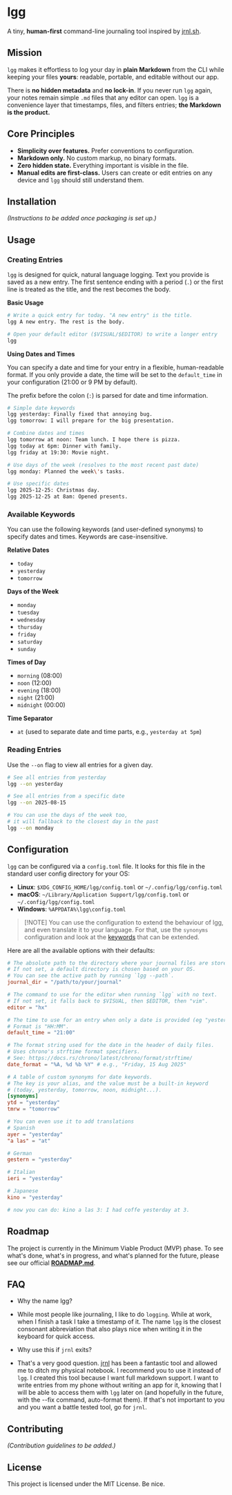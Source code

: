 # lgg

A tiny, **human-first** command-line journaling tool inspired by [jrnl.sh](https://jrnl.sh).

## Mission

`lgg` makes it effortless to log your day in **plain Markdown** from the CLI while keeping your files **yours**: readable, portable, and editable without our app.

There is **no hidden metadata** and **no lock-in**. If you never run `lgg` again, your notes remain simple `.md` files that any editor can open. `lgg` is a convenience layer that timestamps, files, and filters entries; **the Markdown is the product.**

## Core Principles

- **Simplicity over features.** Prefer conventions to configuration.
- **Markdown only.** No custom markup, no binary formats.
- **Zero hidden state.** Everything important is visible in the file.
- **Manual edits are first-class.** Users can create or edit entries on any device and `lgg` should still understand them.

## Installation

_(Instructions to be added once packaging is set up.)_

## Usage

### Creating Entries

`lgg` is designed for quick, natural language logging. Text you provide is saved as a new entry. The first sentence ending with a period (`.`) or the first line is treated as the title, and the rest becomes the body.

**Basic Usage**

```sh
# Write a quick entry for today. "A new entry" is the title.
lgg A new entry. The rest is the body.

# Open your default editor ($VISUAL/$EDITOR) to write a longer entry
lgg
```

**Using Dates and Times**

You can specify a date and time for your entry in a flexible, human-readable format. If you only provide a date, the time will be set to the `default_time` in your configuration (21:00 or 9 PM by default).

The prefix before the colon (`:`) is parsed for date and time information.

```sh
# Simple date keywords
lgg yesterday: Finally fixed that annoying bug.
lgg tomorrow: I will prepare for the big presentation.

# Combine dates and times
lgg tomorrow at noon: Team lunch. I hope there is pizza.
lgg today at 6pm: Dinner with family.
lgg friday at 19:30: Movie night.

# Use days of the week (resolves to the most recent past date)
lgg monday: Planned the week\'s tasks.

# Use specific dates
lgg 2025-12-25: Christmas day.
lgg 2025-12-25 at 8am: Opened presents.
```

### Available Keywords

You can use the following keywords (and user-defined synonyms) to specify dates and times. Keywords are case-insensitive.

**Relative Dates**

- `today`
- `yesterday`
- `tomorrow`

**Days of the Week**

- `monday`
- `tuesday`
- `wednesday`
- `thursday`
- `friday`
- `saturday`
- `sunday`

**Times of Day**

- `morning` (08:00)
- `noon` (12:00)
- `evening` (18:00)
- `night` (21:00)
- `midnight` (00:00)

**Time Separator**

- `at` (used to separate date and time parts, e.g., `yesterday at 5pm`)

### Reading Entries

Use the `--on` flag to view all entries for a given day.

```sh
# See all entries from yesterday
lgg --on yesterday

# See all entries from a specific date
lgg --on 2025-08-15

# You can use the days of the week too,
# it will fallback to the closest day in the past
lgg --on monday
```

## Configuration

`lgg` can be configured via a `config.toml` file. It looks for this file in the standard user config directory for your OS:

- **Linux**: `$XDG_CONFIG_HOME/lgg/config.toml` or `~/.config/lgg/config.toml`
- **macOS**: `~/Library/Application Support/lgg/config.toml` or `~/.config/lgg/config.toml`
- **Windows**: `%APPDATA%\lgg\config.toml`

> [!NOTE] You can use the configuration to extend the behaviour of lgg, and even translate it to your language. For that, use the `synonyms` configuration and look at the [keywords](#available-keywords) that can be extended.

Here are all the available options with their defaults:

```toml
# The absolute path to the directory where your journal files are stored.
# If not set, a default directory is chosen based on your OS.
# You can see the active path by running `lgg --path`.
journal_dir = "/path/to/your/journal"

# The command to use for the editor when running `lgg` with no text.
# If not set, it falls back to $VISUAL, then $EDITOR, then "vim".
editor = "hx"

# The time to use for an entry when only a date is provided (eg "yesterday").
# Format is "HH:MM".
default_time = "21:00"

# The format string used for the date in the header of daily files.
# Uses chrono's strftime format specifiers.
# See: https://docs.rs/chrono/latest/chrono/format/strftime/
date_format = "%A, %d %b %Y" # e.g., "Friday, 15 Aug 2025"

# A table of custom synonyms for date keywords.
# The key is your alias, and the value must be a built-in keyword
# (today, yesterday, tomorrow, noon, midnight...).
[synonyms]
ytd = "yesterday"
tmrw = "tomorrow"

# You can even use it to add translations
# Spanish
ayer = "yesterday"
"a las" = "at"

# German
gestern = "yesterday"

# Italian
ieri = "yesterday"

# Japanese
kino = "yesterday"

# now you can do: kino a las 3: I had coffe yesterday at 3.
```

## Roadmap

The project is currently in the Minimum Viable Product (MVP) phase. To see what's done, what's in progress, and what's planned for the future, please see our official [**ROADMAP.md**](./ROADMAP.md).

## FAQ

- Why the name lgg?

* While most people like journaling, I like to do `logging`. While at work, when I finish a task I take a timestamp of it. The name `lgg` is the closest consonant abbreviation that also plays nice when writing it in the keyboard for quick access.

- Why use this if `jrnl` exits?

* That's a very good question. [jrnl](https:://jrnl.sh) has been a fantastic tool and allowed me to ditch my physical notebook. I recommend you to use it instead of `lgg`. I created this tool because I want full markdown support. I want to write entries from my phone without writing an app for it, knowing that I will be able to access them with `lgg` later on (and hopefully in the future, with the --fix command, auto-format them). If that's not important to you and you want a battle tested tool, go for `jrnl`.

## Contributing

_(Contribution guidelines to be added.)_

## License

This project is licensed under the MIT License. Be nice.
